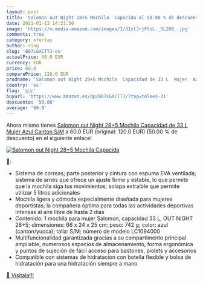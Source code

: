 ```yaml
---
layout: post
title: 'Salomon out Night 28+5 Mochila  Capacida al 50.00 % de descuento'
date: 2021-01-13 14:21:50
image: 'https://m.media-amazon.com/images/I/31xlJrjFtoL._SL200_.jpg'
comments: true
category: ofertas
author: ring
slug: 'B07LGXCTTJ-es'
actualPrice: 60.0 EUR
currency: EUR
price: 60.0
comparePrice: 120.0 EUR
prodname: 'Salomon out Night 28+5 Mochila  Capacidad de 33 L  Mujer  Azul  Canton   S/M'
country: 'es'
flag: '🇪🇸'
buyurl: 'https://www.amazon.es/dp/B07LGXCTTJ/?tag=tolees-21'
descuento: '50.00'
average: '60.0'
---
```


Ahora mismo tienes [Salomon out Night 28+5 Mochila  Capacidad de 33 L  Mujer  Azul  Canton   S/M](https://www.amazon.es/dp/B07LGXCTTJ/?tag=tolees-21) a 60.0 EUR (original: 120.0 EUR) (50.00 %  de descuento) en el siguiente enlace!

[![Salomon out Night 28+5 Mochila  Capacida](https://m.media-amazon.com/images/I/31xlJrjFtoL._SL200_.jpg)](https://www.amazon.es/dp/B07LGXCTTJ/?tag=tolees-21)

🔎:

- Sistema de correas; parte posterior y cintura con espuma EVA ventilada; sistema de arnés que ofrece un ajuste firme y estable, lo que permite que la mochila siga tus movimientos; solapa extraíble que permite utilizar 5 litros adicionales
- Mochila ligera y cómoda especialmente diseñada para mujeres deportistas; la compañera óptima para todas las actividades deportivas intensas al aire libre de hasta 2 días
- Contenido: 1 mochila para mujer Salomon, capacidad 33 L, OUT NIGHT 28+5; dimensiones: 66 x 24 x 25 cm; peso: 742 g; color: azul (canton/yucca); talla: S/M; número de modelo LC1094000
- Multifuncionalidad garantizada gracias a su compartimento principal ampliable, numerosos espacios de almacenamiento, forma ergonómica y puntos de sujeción de fácil acceso para bastones, piolets y accesorios
- Compatible con sistemas de hidratación con botella flexible y bolsa de hidratación para una hidratación siempre a mano

[🛒 Visítala!!!](https://www.amazon.es/dp/B07LGXCTTJ/?tag=tolees-21)
